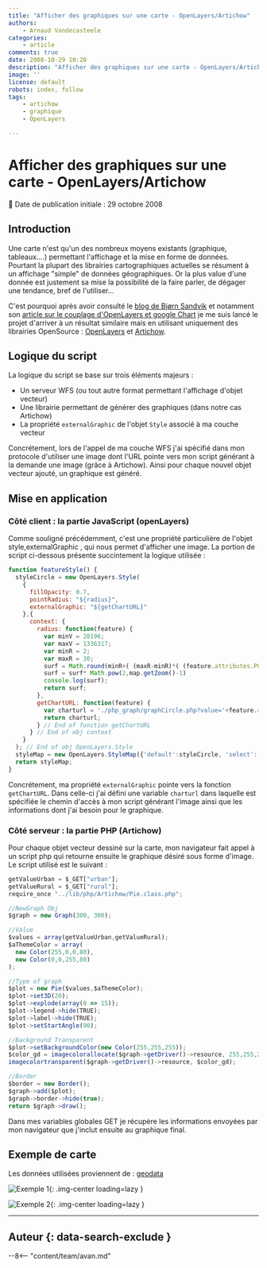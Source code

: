 ```yaml
---
title: "Afficher des graphiques sur une carte - OpenLayers/Artichow"
authors:
    - Arnaud Vandecasteele
categories:
    - article
comments: true
date: 2008-10-29 10:20
description: "Afficher des graphiques sur une carte - OpenLayers/Artichow"
image: ''
license: default
robots: index, follow
tags:
    - artichow
    - graphique
    - OpenLayers

---
```


# Afficher des graphiques sur une carte - OpenLayers/Artichow

:calendar: Date de publication initiale : 29 octobre 2008

## Introduction

Une carte n'est qu'un des nombreux moyens existants (graphique, tableaux....) permettant l'affichage et la mise en forme de données. Pourtant la plupart des librairies cartographiques actuelles se résument à un affichage "simple" de données géographiques. Or la plus value d'une donnée est justement sa mise la possibilité de la faire parler, de dégager une tendance, bref de l'utiliser...

C'est pourquoi après avoir consulté le [blog de Bjørn Sandvik](http://blog.thematicmapping.org/) et notamment son [article sur le couplage d'OpenLayers et google Chart](http://blog.thematicmapping.org/2008/04/openlayers-and-google-chart-mashup.html) je me suis lancé le projet d'arriver à un résultat similaire mais en utilisant uniquement des librairies OpenSource : [OpenLayers](http://openlayers.org/) et [Artichow](http://www.artichow.org/).

## Logique du script

La logique du script se base sur trois éléments majeurs :

- Un serveur WFS (ou tout autre format permettant l'affichage d'objet vecteur)
- Une librairie permettant de générer des graphiques (dans notre cas Artichow)
- La propriété `externalGraphic` de l'objet `Style` associé à ma couche vecteur

Concrétement, lors de l'appel de ma couche WFS j'ai spécifié dans mon protocole d'utiliser une image dont l'URL pointe vers mon script générant à la demande une image (grâce à Artichow). Ainsi pour chaque nouvel objet vecteur ajouté, un graphique est généré.

## Mise en application

### Côté client : la partie JavaScript (openLayers)

Comme souligné précédemment, c'est une propriété particulière de l'objet style,externalGraphic , qui nous permet d'afficher une image. La portion de script ci-dessous présente succintement la logique utilisée :

```javascript
function featureStyle() {  
  styleCircle = new OpenLayers.Style(  
    {  
      fillOpacity: 0.7,  
      pointRadius: "${radius}",  
      externalGraphic: "${getChartURL}"  
    },{  
      context: {  
        radius: function(feature) {  
          var minV = 28196;  
          var maxV = 1336317;  
          var minR = 2;  
          var maxR = 30;  
          surf = Math.round(minR+( (maxR-minR)*( (feature.attributes.POP_TOTAL-minV)/(maxV-minV) )));  
          surf = surf* Math.pow(2,map.getZoom()-1)  
          console.log(surf);  
          return surf;  
        },  
        getChartURL: function(feature) {  
          var charturl = './php_graph/graphCircle.php?value='+feature.attributes.POP_TOTAL/2000+'&surf='+styleCircle.context.radius(feature)*2+'&urban='+feature.attributes.URBAN+'&rural='+feature.attributes.RURAL;  
          return charturl;  
        } // End of function getChartURL  
      } // End of obj context  
    }  
  ); // End of obj OpenLayers.Style  
  styleMap = new OpenLayers.StyleMap({'default':styleCircle, 'select': {fillOpacity: 1}});  
  return styleMap;  
}
```

Concrétement, ma propriété `externalGraphic` pointe vers la fonction `getChartURL`. Dans celle-ci j'ai défini une variable `charturl` dans laquelle est spécifiée le chemin d'accès à mon script générant l'image ainsi que les informations dont j'ai besoin pour le graphique.

### Côté serveur : la partie PHP (Artichow)

Pour chaque objet vecteur dessiné sur la carte, mon navigateur fait appel à un script php qui retourne ensuite le graphique désiré sous forme d'image. Le script utilisé est le suivant :

```javascript
getValueUrban = $_GET["urban"];  
getValueRural = $_GET["rural"];  
require_once "../lib/php/Artichow/Pie.class.php";  

//NewGraph Obj  
$graph = new Graph(300, 300);

//Value  
$values = array(getValueUrban,getValueRural);  
$aThemeColor = array(  
  new Color(255,0,0,80),  
  new Color(0,0,255,80)  
);

//Type of graph  
$plot = new Pie($values,$aThemeColor);  
$plot->set3D(20);  
$plot->explode(array(0 => 15));  
$plot->legend->hide(TRUE);  
$plot->label->hide(TRUE);  
$plot->setStartAngle(90);

//Background Transparent  
$plot->setBackgroundColor(new Color(255,255,255));  
$color_gd = imagecolorallocate($graph->getDriver()->resource, 255,255,255);  
imagecolortransparent($graph->getDriver()->resource, $color_gd);

//Border  
$border = new Border();  
$graph->add($plot);  
$graph->border->hide(true);  
return $graph->draw();  
```

Dans mes variables globales GET je récupère les informations envoyées par mon navigateur que j'inclut ensuite au graphique final.

## Exemple de carte

Les données utilisées proviennent de : [geodata](http://geodata.grid.unep.ch/#)

![Exemple 1](https://cdn.geotribu.fr/img/articles-blog-rdp/articles/2008/Capture.png "Exemple 1"){: .img-center loading=lazy }

![Exemple 2](https://cdn.geotribu.fr/img/articles-blog-rdp/articles/2008/graph_bar.png "Exemple 2"){: .img-center loading=lazy }

----

## Auteur {: data-search-exclude }

--8<-- "content/team/avan.md"
